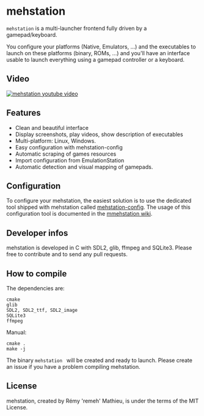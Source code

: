 # mehstation


`mehstation` is a multi-launcher frontend fully driven by a gamepad/keyboard.

You configure your platforms (Native, Emulators, ...) and the executables to launch on these platforms (binary, ROMs, ...) and you'll have an interface usable to launch everything using a gamepad controller or a keyboard.

## Video

[![mehstation youtube video](http://img.youtube.com/vi/g_kv_a5fako/0.jpg)](http://www.youtube.com/watch?v=g_kv_a5fako)

## Features

  * Clean and beautiful interface
  * Display screenshots, play videos, show description of executables
  * Multi-platform: Linux, Windows.
  * Easy configuration with mehstation-config
  * Automatic scraping of games resources
  * Import configuration from EmulationStation
  * Automatic detection and visual mapping of gamepads.

## Configuration

To configure your mehstation, the easiest solution is to use the dedicated tool shipped with mehstation called [mehstation-config](https://github.com/remeh/mehstation-config). The usage of this configuration tool is documented in the [mmehstation wiki](https://github.com/remeh/mehstation/wiki).

## Developer infos

mehstation is developed in C with SDL2, glib, ffmpeg and SQLite3.
Please free to contribute and to send any pull requests.

## How to compile

The dependencies are:

```
cmake
glib
SDL2, SDL2_ttf, SDL2_image
SQLite3
ffmpeg
```

Manual:

```
cmake .
make -j
```

The binary `mehstation ` will be created and ready to launch.
Please create an issue if you have a problem compiling mehstation.


## License

mehstation, created by Rémy 'remeh' Mathieu, is under the terms of the MIT License.
